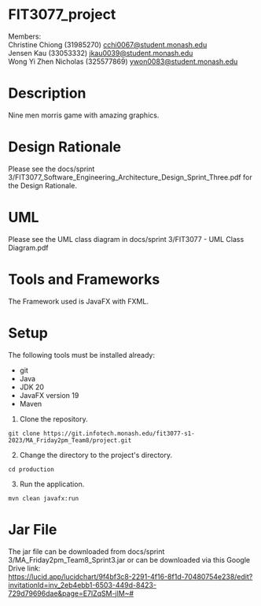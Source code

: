 # FIT3077_project

Members:  
Christine Chiong (31985270) cchi0067@student.monash.edu  
Jensen Kau (33053332) jkau0039@student.monash.edu  
Wong Yi Zhen Nicholas (325577869) ywon0083@student.monash.edu  

# Description
Nine men morris game with amazing graphics.

# Design Rationale
Please see the docs/sprint 3/FIT3077_Software_Engineering_Architecture_Design_Sprint_Three.pdf  for the Design Rationale.

# UML
Please see the UML class diagram in docs/sprint 3/FIT3077 - UML Class Diagram.pdf 

# Tools and Frameworks
The Framework used is JavaFX with FXML.

# Setup
The following tools must be installed already:
- git
- Java
- JDK 20
- JavaFX version 19
- Maven

1. Clone the repository.
```
git clone https://git.infotech.monash.edu/fit3077-s1-2023/MA_Friday2pm_Team8/project.git
```

2. Change the directory to the project's directory.
```
cd production
```

3. Run the application.
```
mvn clean javafx:run
```

# Jar File
The jar file can be downloaded from docs/sprint 3/MA_Friday2pm_Team8_Sprint3.jar or can be downloaded via this Google Drive link:  
https://lucid.app/lucidchart/9f4bf3c8-2291-4f16-8f1d-70480754e238/edit?invitationId=inv_2eb4ebb1-6503-449d-8423-729d79696dae&page=E7lZqSM-jlM~#
